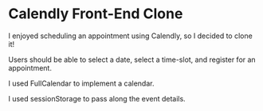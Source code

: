 # Calendly Front-End Clone

I enjoyed scheduling an appointment using Calendly, so I decided to clone it!

Users should be able to select a date, select a time-slot, and register for an appointment.

I used FullCalendar to implement a calendar.

I used sessionStorage to pass along the event details.
